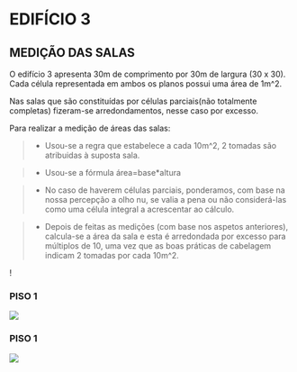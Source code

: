 # EDIFÍCIO 3

## MEDIÇÃO DAS SALAS

O edifício 3 apresenta 30m de comprimento por 30m de largura (30 x 30). Cada célula representada em ambos os planos possui uma área de 1m^2.

Nas salas que são constituídas por células parciais(não totalmente completas) fizeram-se arredondamentos, nesse caso por excesso.

Para realizar a medição de áreas das salas:

> - Usou-se a regra que estabelece a cada 10m^2, 2 tomadas são atribuidas à suposta sala.

> -  Usou-se a fórmula área=base*altura

> - No caso de haverem células parciais, ponderamos, com base na nossa percepção a olho nu, se valia a pena ou não considerá-las como uma célula integral a acrescentar ao cálculo. 

> - Depois de feitas as medições (com base nos aspetos anteriores), calcula-se a área da sala e esta é arredondada por excesso para múltiplos de 10, uma vez que as boas práticas de cabelagem indicam 2 tomadas por cada 10m^2.

!

### PISO 1

![](doc/sprint1/1221636/illustrations/rcomp-projeto1-pisos/img.png)

### PISO 1

![](doc/sprint1/1221636/illustrations/rcomp-projeto1-pisos/img_1.png)